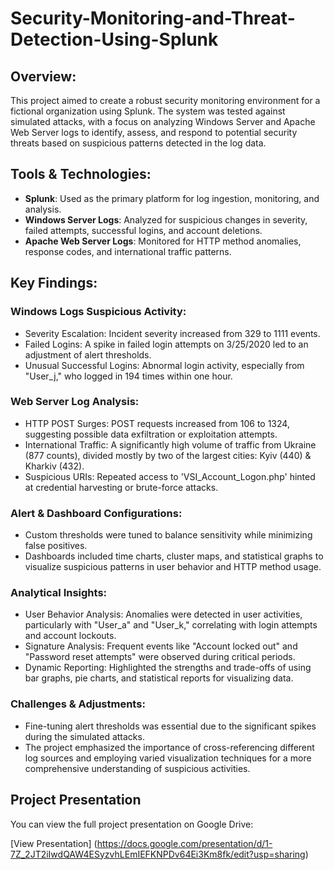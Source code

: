 # Security-Monitoring-and-Threat-Detection-Using-Splunk

## Overview: 
This project aimed to create a robust security monitoring environment for a fictional organization using Splunk. The system was tested against simulated attacks, with a focus on analyzing Windows Server and Apache Web Server logs to identify, assess, and respond to potential security threats based on suspicious patterns detected in the log data.

## Tools & Technologies:

  -  **Splunk**: Used as the primary platform for log ingestion, monitoring, and analysis.
  -  **Windows Server Logs**: Analyzed for suspicious changes in severity, failed attempts, successful logins, and account deletions.
  -  **Apache Web Server Logs**: Monitored for HTTP method anomalies, response codes, and international traffic patterns.

## Key Findings:

### Windows Logs Suspicious Activity:
  -  Severity Escalation: Incident severity increased from 329 to 1111 events.
  -  Failed Logins: A spike in failed login attempts on 3/25/2020 led to an adjustment of alert thresholds.
  -  Unusual Successful Logins: Abnormal login activity, especially from "User_j," who logged in 194 times within one hour.

### Web Server Log Analysis:
  -  HTTP POST Surges: POST requests increased from 106 to 1324, suggesting possible data exfiltration or exploitation attempts.
  -  International Traffic: A significantly high volume of traffic from Ukraine (877 counts), divided mostly by two of the largest cities:  Kyiv (440) & Kharkiv (432).
  -  Suspicious URIs: Repeated access to 'VSI_Account_Logon.php' hinted at credential harvesting or brute-force attacks.

### Alert & Dashboard Configurations:
  -  Custom thresholds were tuned to balance sensitivity while minimizing false positives.
  -  Dashboards included time charts, cluster maps, and statistical graphs to visualize suspicious patterns in user behavior and HTTP method usage.

### Analytical Insights:
  -  User Behavior Analysis: Anomalies were detected in user activities, particularly with "User_a" and "User_k," correlating with login attempts and account lockouts.
  -  Signature Analysis: Frequent events like "Account locked out" and "Password reset attempts" were observed during critical periods.
  -  Dynamic Reporting: Highlighted the strengths and trade-offs of using bar graphs, pie charts, and statistical reports for visualizing data.

### Challenges & Adjustments:
  -  Fine-tuning alert thresholds was essential due to the significant spikes during the simulated attacks.
  -  The project emphasized the importance of cross-referencing different log sources and employing varied visualization techniques for a more comprehensive understanding of suspicious activities.

## Project Presentation

You can view the full project presentation on Google Drive:

[View Presentation] (https://docs.google.com/presentation/d/1-7Z_2JT2iIwdQAW4ESyzvhLEmIEFKNPDv64Ei3Km8fk/edit?usp=sharing)
